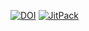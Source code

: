 <!-- [![TravisCI](https://travis-ci.org/mianalysis/mia.svg?branch=master)](https://travis-ci.org/mianalysis/mia) -->
[![DOI](https://zenodo.org/badge/DOI/10.5281/zenodo.1201372.svg)](https://doi.org/10.5281/zenodo.1201320)
[![JitPack](https://jitpack.io/v/mianalysis/mia.svg)](https://jitpack.io/#mianalysis/mia/)